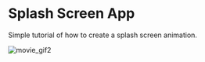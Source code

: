 # Splash Screen App
Simple tutorial of how to create a splash screen animation.

![movie_gif2](https://user-images.githubusercontent.com/8259531/43687214-c65bd556-98a7-11e8-9e6d-7031e9581eea.gif)
